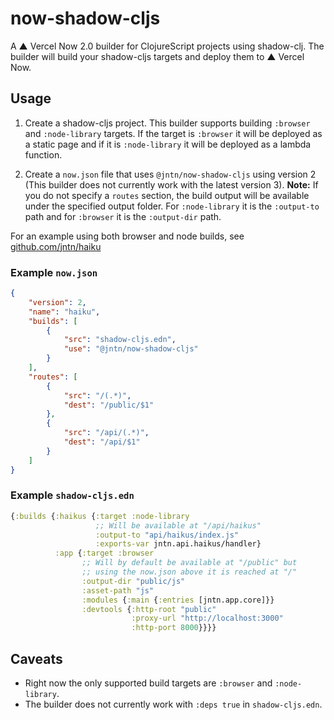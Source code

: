 # now-shadow-cljs
A ▲ Vercel Now 2.0 builder for ClojureScript projects using shadow-clj. The builder will build your shadow-cljs targets and deploy them to ▲ Vercel Now.

## Usage

1. Create a shadow-cljs project. This builder supports building `:browser` and `:node-library` targets. If the target is `:browser` it will be deployed as a static page and if it is `:node-library` it will be deployed as a lambda function.

2. Create a `now.json` file that uses `@jntn/now-shadow-cljs` using version 2 (This builder does not currently work with the latest version 3). **Note:** If you do not specify a `routes` section, the build output will be available under the specified output folder. For `:node-library` it is the `:output-to` path and for `:browser` it is the `:output-dir` path.

For an example using both browser and node builds, see [github.com/jntn/haiku](https://github.com/jntn/haiku)

### Example `now.json`
``` json
{
    "version": 2,
    "name": "haiku",
    "builds": [
        {
            "src": "shadow-cljs.edn",
            "use": "@jntn/now-shadow-cljs"
        }
    ],
    "routes": [
        {
            "src": "/(.*)",
            "dest": "/public/$1"
        },
        {
            "src": "/api/(.*)",
            "dest": "/api/$1"
        }
    ]
}
```

### Example `shadow-cljs.edn`
``` clojure
{:builds {:haikus {:target :node-library
                   ;; Will be available at "/api/haikus"
                   :output-to "api/haikus/index.js"
                   :exports-var jntn.api.haikus/handler}
          :app {:target :browser
                ;; Will by default be available at "/public" but
                ;; using the now.json above it is reached at "/"
                :output-dir "public/js"
                :asset-path "js"
                :modules {:main {:entries [jntn.app.core]}}
                :devtools {:http-root "public"
                           :proxy-url "http://localhost:3000"
                           :http-port 8000}}}}
```


## Caveats
* Right now the only supported build targets are `:browser` and `:node-library`.
* The builder does not currently work with `:deps true` in `shadow-cljs.edn`.
